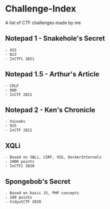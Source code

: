 # Challenge-Index
A list of CTF challenges made by me

## Notepad 1 - Snakehole's Secret
    - XSS
    - 823
    - InCTFi 2021

## Notepad 1.5 - Arthur's Article
    - CRLF
    - 900
    - InCTF 2021

## Notepad 2 - Ken's Chronicle
    - XsLeaks
    - 925
    - InCTF 2021

## XQLi
    - Based on SQLi, CSRF, XSS, DockerInternals
    - 1000 points
    - InCTFi 2020

## Spongebob's Secret
    - Based on basic JS, PHP concepts
    - 100 points
    - VidyutCTF 2020

